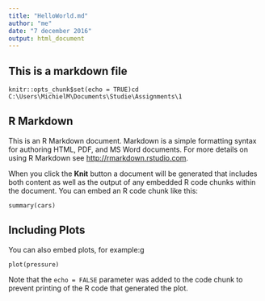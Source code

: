 ```yaml
---
title: "HelloWorld.md"
author: "me"
date: "7 december 2016"
output: html_document
---
```

## This is a markdown file


```{r setup, include=FALSE}
knitr::opts_chunk$set(echo = TRUE)cd C:\Users\MichielM\Documents\Studie\Assignments\1
```

## R Markdown

This is an R Markdown document. Markdown is a simple formatting syntax for authoring HTML, PDF, and MS Word documents. For more details on using R Markdown see <http://rmarkdown.rstudio.com>.

When you click the **Knit** button a document will be generated that includes both content as well as the output of any embedded R code chunks within the document. You can embed an R code chunk like this:

```{r cars}
summary(cars)
```

## Including Plots

You can also embed plots, for example:g

```{r pressure, echo=FALSE}
plot(pressure)
```

Note that the `echo = FALSE` parameter was added to the code chunk to prevent printing of the R code that generated the plot.
